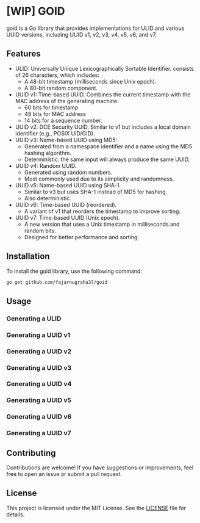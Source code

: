 # [WIP] GOID

goid is a Go library that provides implementations for ULID and various UUID versions, including UUID v1, v2, v3, v4, v5, v6, and v7.

## Features
- ULID: Universally Unique Lexicographically Sortable Identifier.
    consists of 26 characters, which includes:
    - A 48-bit timestamp (milliseconds since Unix epoch).
    - A 80-bit random component.
- UUID v1: Time-based UUID.
    Combines the current timestamp with the MAC address of the generating machine: 
    - 60 bits for timestamp
    - 48 bits for MAC address
    - 14 bits for a sequence number.
- UUID v2: DCE Security UUID. 
    Similar to v1 but includes a local domain identifier (e.g., POSIX UID/GID).
- UUID v3: Name-based UUID using MD5:
    - Generated from a namespace identifier and a name using the MD5 hashing algorithm.
    - Deterministic: the same input will always produce the same UUID.
- UUID v4: Random UUID.
    - Generated using random numbers.
    - Most commonly used due to its simplicity and randomness.
- UUID v5: Name-based UUID using SHA-1.
    - Similar to v3 but uses SHA-1 instead of MD5 for hashing.
    - Also deterministic.
- UUID v6: Time-based UUID (reordered).
    - A variant of v1 that reorders the timestamp to improve sorting.
- UUID v7: Time-based UUID (Unix epoch).
    - A new version that uses a Unix timestamp in milliseconds and random bits.
    - Designed for better performance and sorting.
  
## Installation

To install the goid library, use the following command:
```bash
go get github.com/fajarnugraha37/goid
```

## Usage

### Generating a ULID

### Generating a UUID v1

### Generating a UUID v2

### Generating a UUID v3

### Generating a UUID v4

### Generating a UUID v5

### Generating a UUID v6

### Generating a UUID v7

## Contributing

Contributions are welcome! If you have suggestions or improvements, feel free to open an issue or submit a pull request.

## License

This project is licensed under the MIT License. See the [LICENSE](LICENSE) file for details.
